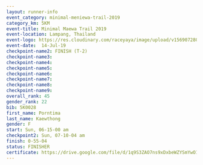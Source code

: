 ```yaml
---
layout: runner-info 
event_category: minimal-meniewa-trail-2019 
category_km: 5KM 
event-title: Minimal Maewa Trail 2019 
event-location: Lampang, Thailand 
event-logo: https://res.cloudinary.com/raceyaya/image/upload/v1569072805/logo/minimal-trail_ktnvsp.jpg 
event-date:  14-Jul-19 
checkpoint-name2: FINISH (T-2) 
checkpoint-name3: 
checkpoint-name4: 
checkpoint-name5: 
checkpoint-name6: 
checkpoint-name7: 
checkpoint-name8: 
checkpoint-name9: 
overall_rank: 45
gender_rank: 22
bib: 5K0028
first_name: Porntima
last_name: Kaewthong
gender: F
start: Sun, 06-15-00 am
checkpoint2: Sun, 07-10-04 am
finish: 0-55-04
status: FINISHER
certificate: https://drive.google.com/file/d/1q9S3ZAO7ns9xDxbeWZYSmYwO1PtBioVj/view?usp=sharing
---
```

